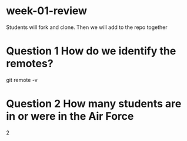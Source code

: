 # week-01-review
Students will fork and clone. Then we will add to the repo together

# Question 1 How do we identify the remotes?
git remote -v

# Question 2 How many students are in or were in the Air Force
2

